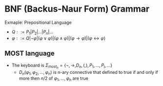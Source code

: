 
# BNF (Backus-Naur Form) Grammar

Exmaple: Prepositional Language 

- $Q::=P_{1}|P_{2}|\dots|P_{n}|\dots$
- $\varphi::=Q|\lnot\varphi|(\varphi \lor\varphi)|(\varphi \land\varphi)|(\varphi \to\varphi)|(\varphi\leftrightarrow\varphi)$


## MOST language 

- The keyboard is $\Sigma_{most_{n}}=\{ \lnot,\to ,D_{n},(,),P_{1},\dots,P_{i},\dots \}$
	- $D_{n}(\varphi_{1},\varphi_{2},\dots ,\varphi_{n})$ is n-ary connective that defined to true if and only if more then $n/2$ of $\varphi_{1},\dots,\varphi_{n}$ are true



